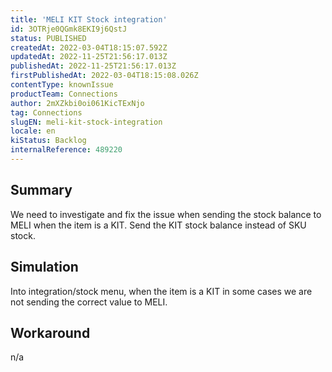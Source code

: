 ```yaml
---
title: 'MELI KIT Stock integration'
id: 3OTRje0QGmk8EKI9j6QstJ
status: PUBLISHED
createdAt: 2022-03-04T18:15:07.592Z
updatedAt: 2022-11-25T21:56:17.013Z
publishedAt: 2022-11-25T21:56:17.013Z
firstPublishedAt: 2022-03-04T18:15:08.026Z
contentType: knownIssue
productTeam: Connections
author: 2mXZkbi0oi061KicTExNjo
tag: Connections
slugEN: meli-kit-stock-integration
locale: en
kiStatus: Backlog
internalReference: 489220
---
```


## Summary


We need to investigate and fix the issue when sending the stock balance to MELI when the item is a KIT. Send the KIT stock balance instead of SKU stock.



## Simulation



Into integration/stock menu, when the item is a KIT in some cases we are not sending the correct value to MELI.



## Workaround


n/a

